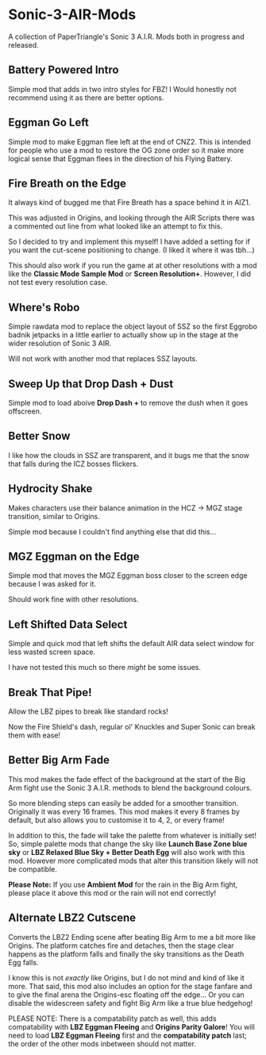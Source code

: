 # Sonic-3-AIR-Mods
A collection of PaperTriangle's Sonic 3 A.I.R. Mods both in progress and released.

## Battery Powered Intro
Simple mod that adds in two intro styles for FBZ! I Would honestly not recommend using it as there are better options.

## Eggman Go Left
Simple mod to make Eggman flee left at the end of CNZ2. This is intended for people who use a mod to restore the OG zone order so it make more logical sense that Eggman flees in the direction of his Flying Battery.

## Fire Breath on the Edge
It always kind of bugged me that Fire Breath has a space behind it in AIZ1.

This was adjusted in Origins, and looking through the AIR Scripts there was a commented out line from what looked like an attempt to fix this.

So I decided to try and implement this myself! I have added a setting for if you want the cut-scene positioning to change. (I liked it where it was tbh...)

This should also work if you run the game at at other resolutions with a mod like the **Classic Mode Sample Mod** or **Screen Resolution+**. However, I did not test every resolution case.

## Where's Robo
Simple rawdata mod to replace the object layout of SSZ so the first Eggrobo badnik jetpacks in a little earlier to actually show up in the stage at the wider resolution of Sonic 3 AIR.

Will not work with another mod that replaces SSZ layouts.

## Sweep Up that Drop Dash + Dust
Simple mod to load aboive **Drop Dash +** to remove the dush when it goes offscreen.

## Better Snow
I like how the clouds in SSZ are transparent, and it bugs me that the snow that falls during the ICZ bosses flickers.

## Hydrocity Shake
Makes characters use their balance animation in the HCZ → MGZ stage transition, similar to Origins.

Simple mod because I couldn't find anything else that did this...

## MGZ Eggman on the Edge
Simple mod that moves the MGZ Eggman boss closer to the screen edge because I was asked for it.

Should work fine with other resolutions.

## Left Shifted Data Select 
Simple and quick mod that left shifts the default AIR data select window for less wasted screen space.

I have not tested this much so there _might_ be some issues.

## Break That Pipe!
Allow the LBZ pipes to break like standard rocks!

Now the Fire Shield's dash, regular ol' Knuckles and Super Sonic can break them with ease!

## Better Big Arm Fade
This mod makes the fade effect of the background at the start of the Big Arm fight use the Sonic 3 A.I.R. methods to blend the background colours.

So more blending steps can easily be added for a smoother transition. Originally it was every 16 frames. This mod makes it every 8 frames by default, but also allows you to customise it to 4, 2, or every frame!

In addition to this, the fade will take the palette from whatever is initially set! So, simple palette mods that change the sky like **Launch Base Zone blue sky** or **LBZ Relaxed Blue Sky + Better Death Egg** will also work with this mod. However more complicated mods that alter this transition likely will not be compatible.

**Please Note:** If you use **Ambient Mod** for the rain in the Big Arm fight, please place it above this mod or the rain will not end correctly!

## Alternate LBZ2 Cutscene
Converts the LBZ2 Ending scene after beating Big Arm to me a bit more like Origins. The platform catches fire and detaches, then the stage clear happens as the platform falls and finally the sky transitions as the Death Egg falls.

I know this is not _exactly_ like Origins, but I do not mind and kind of like it more. That said, this mod also includes an option for the stage fanfare and to give the final arena the Origins-esc floating off the edge... Or you can disable the widescreen safety and fight Big Arm like a true blue hedgehog!

PLEASE NOTE: There is a compatability patch as well, this adds compatability with **LBZ Eggman Fleeing** and **Origins Parity Galore**! You will need to load **LBZ Eggman Fleeing** first and the **compatability patch** last; the order of the other mods inbetween should not matter. 
